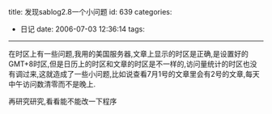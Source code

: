 title: 发现sablog2.8一个小问题
id: 639
categories:
  - 日记
date: 2006-07-03 12:36:14
tags:
---

在时区上有一些问题,我用的美国服务器,文章上显示的时区是正确,是设置好的GMT+8时区,但是日历上的时区和文章的时区是不一样的,访问量统计的时区也没有调过来,这就造成了一些小问题,比如说查看7月1号的文章里会有2号的文章,每天中午访问数清零而不是晚上.

再研究研究,看看能不能改一下程序